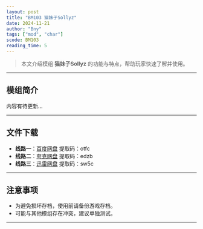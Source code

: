```yaml
---
layout: post
title: "BM103 猫妹子Sollyz"
date: 2024-11-21
author: "Bny"
tags: ["mod", "char"]
scode: BM103
reading_time: 5
---
```


> 本文介绍模组 **猫妹子Sollyz** 的功能与特点，帮助玩家快速了解并使用。

---

## 模组简介

内容有待更新...

---


## 文件下载
- **线路一**：[百度网盘](https://pan.baidu.com/s/1fatG5MimumtUcJANUOdLYQ?pwd=otfc)  提取码：otfc  
- **线路二**：[夸克网盘](https://pan.quark.cn/s/388e76a33762?pwd=edzb)  提取码：edzb  
- **线路三**：[迅雷网盘](https://pan.xunlei.com/s/VOCCbd_hvU1rirZMkQoIIYOtA1?pwd=sw5c)  提取码：sw5c  

---

## 注意事项
- 为避免损坏存档，使用前请备份游戏存档。
- 可能与其他模组存在冲突，建议单独测试。

---

